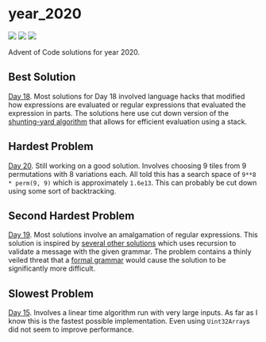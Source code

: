 # year_2020

![](https://img.shields.io/badge/day%20📅-20-blue)
![](https://img.shields.io/badge/stars%20⭐-44-yellow)
![](https://img.shields.io/badge/days%20completed-22-red)

Advent of Code solutions for year 2020.

## Best Solution

[Day 18](https://github.com/N8Brooks/deno_aoc/blob/main/year_2020/day_18.ts).
Most solutions for Day 18 involved language hacks that modified how expressions
are evaluated or regular expressions that evaluated the expression in parts. The
solutions here use cut down version of the
[shunting-yard algorithm](https://en.wikipedia.org/wiki/Shunting-yard_algorithm)
that allows for efficient evaluation using a stack.

## Hardest Problem

[Day 20](https://github.com/N8Brooks/deno_aoc/blob/main/year_2020/day_20.ts).
Still working on a good solution. Involves choosing 9 tiles from 9 permutations
with 8 variations each. All told this has a search space of `9**8 * perm(9, 9)`
which is approximately `1.6e13`. This can probably be cut down using some sort
of backtracking.

## Second Hardest Problem

[Day 19](https://github.com/N8Brooks/deno_aoc/blob/main/year_2020/day_19.ts).
Most solutions involve an amalgamation of regular expressions. This solution is
inspired by
[several other solutions](https://www.reddit.com/r/adventofcode/comments/kg1mro/2020_day_19_solutions/?utm_source=share&utm_medium=web2x&context=3)
which uses recursion to validate a message with the given grammar. The problem
contains a thinly veiled threat that a
[formal grammar](https://en.wikipedia.org/wiki/Formal_grammar) would cause the
solution to be significantly more difficult.

## Slowest Problem

[Day 15](https://github.com/N8Brooks/deno_aoc/blob/main/year_2020/day_15.ts).
Involves a linear time algorithm run with very large inputs. As far as I know
this is the fastest possible implementation. Even using `Uint32Array`s did not
seem to improve performance.
